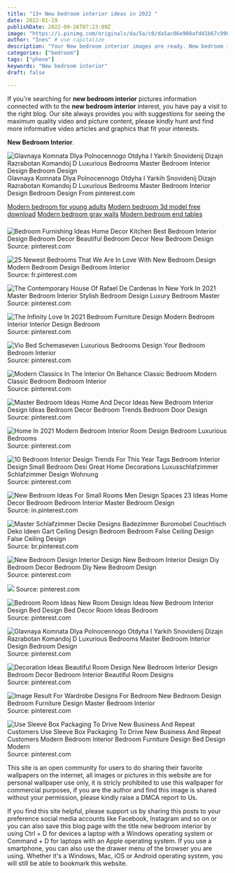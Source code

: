 ```yaml
---
title: "13+ New bedroom interior ideas in 2022 "
date: 2022-01-19
publishDate: 2022-09-26T07:23:09Z
image: "https://i.pinimg.com/originals/da/5a/c0/da5ac06e908afd41b67c990d3fd6f37d.jpg"
author: "Ines" # use capitalize
description: "Your New bedroom interior images are ready. New bedroom interior are a topic that is being searched for and liked by netizens today. You can Find and Download the New bedroom interior files here. Get all royalty-free vectors."
categories: ["bedroom"]
tags: ["phone"]
keywords: "New bedroom interior"
draft: false

---
```


If you're searching for **new bedroom interior** pictures information connected with to the **new bedroom interior** interest, you have pay a visit to the right  blog.  Our site always  provides you with  suggestions  for seeing  the maximum  quality video and picture  content, please kindly hunt and find more informative video articles and graphics  that fit your interests.

**New Bedroom Interior**. 

![Glavnaya Komnata Dlya Polnocennogo Otdyha I Yarkih Snovidenij Dizajn Razrabotan Komandoj D Luxurious Bedrooms Master Bedroom Interior Design Bedroom Design](https://i.pinimg.com/originals/c6/99/36/c699365feee2ffb8177f1e2ffedc1b1f.jpg "Glavnaya Komnata Dlya Polnocennogo Otdyha I Yarkih Snovidenij Dizajn Razrabotan Komandoj D Luxurious Bedrooms Master Bedroom Interior Design Bedroom Design")
Glavnaya Komnata Dlya Polnocennogo Otdyha I Yarkih Snovidenij Dizajn Razrabotan Komandoj D Luxurious Bedrooms Master Bedroom Interior Design Bedroom Design From pinterest.com

[Modern bedroom for young adults](/modern-bedroom-for-young-adults/)
[Modern bedroom 3d model free download](/modern-bedroom-3d-model-free-download/)
[Modern bedroom gray walls](/modern-bedroom-gray-walls/)
[Modern bedroom end tables](/modern-bedroom-end-tables/)



### 

 


![Bedroom Furnishing Ideas Home Decor Kitchen Best Bedroom Interior Design Bedroom Decor Beautiful Bedroom Decor New Bedroom Design](https://i.pinimg.com/736x/cd/54/52/cd54526c446ec59188b9fc70e73e4829.jpg "Bedroom Furnishing Ideas Home Decor Kitchen Best Bedroom Interior Design Bedroom Decor Beautiful Bedroom Decor New Bedroom Design")
Source: pinterest.com

 

![25 Newest Bedrooms That We Are In Love With New Bedroom Design Modern Bedroom Design Bedroom Interior](https://i.pinimg.com/originals/ac/f9/82/acf9828705160de545c1b9a82a03d9b4.jpg "25 Newest Bedrooms That We Are In Love With New Bedroom Design Modern Bedroom Design Bedroom Interior")
Source: fr.pinterest.com

 

![The Contemporary House Of Rafael De Cardenas In New York In 2021 Master Bedroom Interior Stylish Bedroom Design Luxury Bedroom Master](https://i.pinimg.com/564x/28/ed/5e/28ed5eb2fc4a356a56cfe096a9b1049f.jpg "The Contemporary House Of Rafael De Cardenas In New York In 2021 Master Bedroom Interior Stylish Bedroom Design Luxury Bedroom Master")
Source: pinterest.com

 

![The Infinity Love In 2021 Bedroom Furniture Design Modern Bedroom Interior Interior Design Bedroom](https://i.pinimg.com/736x/be/7f/30/be7f30cb2d0e5389c0a0116392774fd3.jpg "The Infinity Love In 2021 Bedroom Furniture Design Modern Bedroom Interior Interior Design Bedroom")
Source: pinterest.com

 

![Vio Bed Schemaseven Luxurious Bedrooms Design Your Bedroom Bedroom Interior](https://i.pinimg.com/originals/6c/82/26/6c82266fd64b1d1b0c6a149b999a1eb4.jpg "Vio Bed Schemaseven Luxurious Bedrooms Design Your Bedroom Bedroom Interior")
Source: pinterest.com

 

![Modern Classics In The Interior On Behance Classic Bedroom Modern Classic Bedroom Bedroom Interior](https://i.pinimg.com/originals/7d/d7/68/7dd7684a129bc7cfe841ad6beec3bd88.jpg "Modern Classics In The Interior On Behance Classic Bedroom Modern Classic Bedroom Bedroom Interior")
Source: pinterest.com

 

![Master Bedroom Ideas Home And Decor Ideas New Bedroom Interior Design Ideas Bedroom Decor Bedroom Trends Bedroom Door Design](https://i.pinimg.com/736x/62/01/c8/6201c8fa84a37e5403ec57ccbf2e15ad.jpg "Master Bedroom Ideas Home And Decor Ideas New Bedroom Interior Design Ideas Bedroom Decor Bedroom Trends Bedroom Door Design")
Source: pinterest.com

 

![Home In 2021 Modern Bedroom Interior Room Design Bedroom Luxurious Bedrooms](https://i.pinimg.com/originals/38/a2/0d/38a20d301fc1baab103478a6f2a8a6ee.jpg "Home In 2021 Modern Bedroom Interior Room Design Bedroom Luxurious Bedrooms")
Source: pinterest.com

 

![10 Bedroom Interior Design Trends For This Year Tags Bedroom Interior Design Small Bedroom Desi Great Home Decorations Luxusschlafzimmer Schlafzimmer Design Wohnung](https://i.pinimg.com/736x/40/61/3c/40613cfa531e4e01ebc5667e16cfb062.jpg "10 Bedroom Interior Design Trends For This Year Tags Bedroom Interior Design Small Bedroom Desi Great Home Decorations Luxusschlafzimmer Schlafzimmer Design Wohnung")
Source: pinterest.com

 

![New Bedroom Ideas For Small Rooms Men Design Spaces 23 Ideas Home Decor Bedroom Bedroom Interior Master Bedroom Design](https://i.pinimg.com/474x/bf/2e/0e/bf2e0e41915ecee9ba0e8640580b850a.jpg "New Bedroom Ideas For Small Rooms Men Design Spaces 23 Ideas Home Decor Bedroom Bedroom Interior Master Bedroom Design")
Source: in.pinterest.com

 

![Master Schlafzimmer Decke Designs Badezimmer Buromobel Couchtisch Deko Ideen Gart Ceiling Design Bedroom Bedroom False Ceiling Design False Ceiling Design](https://i.pinimg.com/736x/da/c8/f4/dac8f440afb27b29f0b5e663a1cc8ef2.jpg "Master Schlafzimmer Decke Designs Badezimmer Buromobel Couchtisch Deko Ideen Gart Ceiling Design Bedroom Bedroom False Ceiling Design False Ceiling Design")
Source: br.pinterest.com

 

![New Bedroom Design Interior Design New Bedroom Interior Design Diy Bedroom Decor Bedroom Diy New Bedroom Design](https://i.pinimg.com/736x/64/78/f6/6478f6d66b7dd7ff9618f3f2612956d8.jpg "New Bedroom Design Interior Design New Bedroom Interior Design Diy Bedroom Decor Bedroom Diy New Bedroom Design")
Source: pinterest.com

 

![](https://i.pinimg.com/736x/82/27/12/8227123d0506768e366f3f154e26a080.jpg "")
Source: pinterest.com

 

![Bedroom Room Ideas New Room Design Ideas New Bedroom Interior Design Bed Design Bed Decor Room Ideas Bedroom](https://i.pinimg.com/736x/35/7a/bb/357abbf33745b9a1361352d65c70c548.jpg "Bedroom Room Ideas New Room Design Ideas New Bedroom Interior Design Bed Design Bed Decor Room Ideas Bedroom")
Source: pinterest.com

 

![Glavnaya Komnata Dlya Polnocennogo Otdyha I Yarkih Snovidenij Dizajn Razrabotan Komandoj D Luxurious Bedrooms Master Bedroom Interior Design Bedroom Design](https://i.pinimg.com/originals/c6/99/36/c699365feee2ffb8177f1e2ffedc1b1f.jpg "Glavnaya Komnata Dlya Polnocennogo Otdyha I Yarkih Snovidenij Dizajn Razrabotan Komandoj D Luxurious Bedrooms Master Bedroom Interior Design Bedroom Design")
Source: pinterest.com

 

![Decoration Ideas Beautiful Room Design New Bedroom Interior Design Bedroom Decor Bedroom Interior Beautiful Room Designs](https://i.pinimg.com/736x/d3/c3/5c/d3c35c2cee949613e9111fbed7138817.jpg "Decoration Ideas Beautiful Room Design New Bedroom Interior Design Bedroom Decor Bedroom Interior Beautiful Room Designs")
Source: pinterest.com

 

![Image Result For Wardrobe Designs For Bedroom New Bedroom Design Bedroom Furniture Design Master Bedroom Interior](https://i.pinimg.com/originals/26/25/65/262565a35138791dc30a732e7e1ad0fc.jpg "Image Result For Wardrobe Designs For Bedroom New Bedroom Design Bedroom Furniture Design Master Bedroom Interior")
Source: pinterest.com

 

![Use Sleeve Box Packaging To Drive New Business And Repeat Customers Use Sleeve Box Packaging To Drive New Business And Repeat Customers Modern Bedroom Interior Bedroom Furniture Design Bed Design Modern](https://i.pinimg.com/originals/da/5a/c0/da5ac06e908afd41b67c990d3fd6f37d.jpg "Use Sleeve Box Packaging To Drive New Business And Repeat Customers Use Sleeve Box Packaging To Drive New Business And Repeat Customers Modern Bedroom Interior Bedroom Furniture Design Bed Design Modern")
Source: pinterest.com

 

This site is an open community for users to do sharing their favorite wallpapers on the internet, all images or pictures in this website are for personal wallpaper use only, it is stricly prohibited to use this wallpaper for commercial purposes, if you are the author and find this image is shared without your permission, please kindly raise a DMCA report to Us.

If you find this site helpful, please support us by sharing this posts to your preference social media accounts like Facebook, Instagram and so on or you can also save this blog page with the title new bedroom interior by using Ctrl + D for devices a laptop with a Windows operating system or Command + D for laptops with an Apple operating system. If you use a smartphone, you can also use the drawer menu of the browser you are using. Whether it's a Windows, Mac, iOS or Android operating system, you will still be able to bookmark this website.
